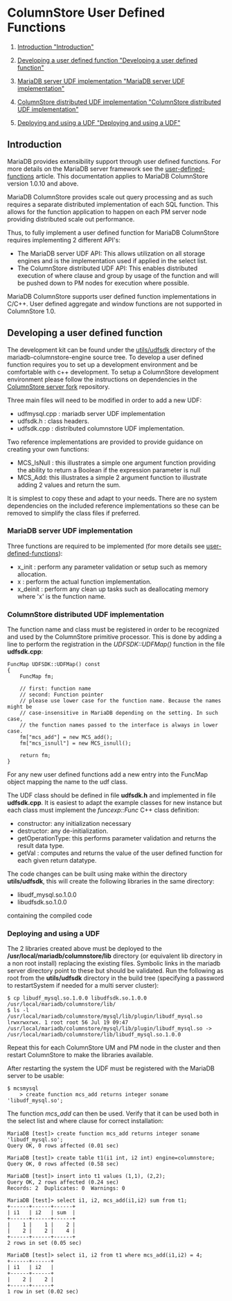 
# ColumnStore User Defined Functions

 
1. [Introduction "Introduction"](#introduction)
1. [Developing a user defined function "Developing a user defined function"](#developing-a-user-defined-function) 

  1. [MariaDB server UDF implementation "MariaDB server UDF implementation"](#mariadb-server-udf-implementation)
  1. [ColumnStore distributed UDF implementation "ColumnStore distributed UDF implementation"](#columnstore-distributed-udf-implementation)
  1. [Deploying and using a UDF "Deploying and using a UDF"](#deploying-and-using-a-udf)





## Introduction


MariaDB provides extensibility support through user defined functions. For more details on the MariaDB server framework see the [user-defined-functions](https://app.gitbook.com/s/SsmexDFPv2xG2OTyO5yV/server-usage/programming-customizing-mariadb/user-defined-functions/) article. This documentation applies to MariaDB ColumnStore version 1.0.10 and above.


MariaDB ColumnStore provides scale out query processing and as such requires a separate distributed implementation of each SQL function. This allows for the function application to happen on each PM server node providing distributed scale out performance.


Thus, to fully implement a user defined function for MariaDB ColumnStore requires implementing 2 different API's:


* The MariaDB server UDF API: This allows utilization on all storage engines and is the implementation used if applied in the select list.
* The ColumnStore distributed UDF API: This enables distributed execution of where clause and group by usage of the function and will be pushed down to PM nodes for execution where possible.


MariaDB ColumnStore supports user defined function implementations in C/C++. User defined aggregate and window functions are not supported in ColumnStore 1.0.


## Developing a user defined function


The development kit can be found under the [utils/udfsdk](https://github.com/mariadb-corporation/mariadb-columnstore-engine/tree/master/utils/udfsdk) directory of the mariadb-columnstore-engine source tree. To develop a user defined function requires you to set up a development environment and be comfortable with c++ development. To setup a ColumnStore development environment please follow the instructions on dependencies in the [ColumnStore server fork](https://github.com/mariadb-corporation/mariadb-columnstore-server) repository.


Three main files will need to be modified in order to add a new UDF:


* udfmysql.cpp : mariadb server UDF implementation
* udfsdk.h : class headers.
* udfsdk.cpp : distributed columnstore UDF implementation.


Two reference implementations are provided to provide guidance on creating your own functions:


* MCS_IsNull : this illustrates a simple one argument function providing the ability to return a Boolean if the expression parameter is null
* MCS_Add: this illustrates a simple 2 argument function to illustrate adding 2 values and return the sum.


It is simplest to copy these and adapt to your needs. There are no system dependencies on the included reference implementations so these can be removed to simplify the class files if preferred.


### MariaDB server UDF implementation


Three functions are required to be implemented (for more details see [user-defined-functions](https://app.gitbook.com/s/SsmexDFPv2xG2OTyO5yV/server-usage/programming-customizing-mariadb/user-defined-functions/)):


* x_init : perform any parameter validation or setup such as memory allocation.
* x : perform the actual function implementation.
* x_deinit : perform any clean up tasks such as deallocating memory
where 'x' is the function name.


### ColumnStore distributed UDF implementation


The function name and class must be registered in order to be recognized and used by the ColumnStore primitive processor. This is done by adding a line to perform the registration in the *UDFSDK::UDFMap()* function in the file **udfsdk.cpp**:


```
FuncMap UDFSDK::UDFMap() const
{
	FuncMap fm;
	
	// first: function name
	// second: Function pointer
	// please use lower case for the function name. Because the names might be 
	// case-insensitive in MariaDB depending on the setting. In such case,
	// the function names passed to the interface is always in lower case.
	fm["mcs_add"] = new MCS_add();
	fm["mcs_isnull"] = new MCS_isnull();

	return fm;
}
```


For any new user defined functions add a new entry into the FuncMap object mapping the name to the udf class.


The UDF class should be defined in file **udfsdk.h** and implemented in file **udfsdk.cpp**. It is easiest to adapt the example classes for new instance but each class must implement the *funcexp::Func* C++ class definition:


* constructor: any initialization necessary
* destructor: any de-initialization.
* getOperationType: this performs parameter validation and returns the result data type.
* get<DATATYPE>Val : computes and returns the value of the user defined function for each given return datatype.


The code changes can be built using make within the directory **utils/udfsdk**, this will create the following libraries in the same directory:


* libudf_mysql.so.1.0.0
* libudfsdk.so.1.0.0


containing the compiled code


### Deploying and using a UDF


The 2 libraries created above must be deployed to the **/usr/local/mariadb/columnstore/lib** directory (or equivalent lib directory in a non root install) replacing the existing files. Symbolic links in the mariadb server directory point to these but should be validated. Run the following as root from the **utils/udfsdk** directory in the build tree (specifying a password to restartSystem if needed for a multi server cluster):


```
$ cp libudf_mysql.so.1.0.0 libudfsdk.so.1.0.0 /usr/local/mariadb/columnstore/lib/
$ ls -l /usr/local/mariadb/columnstore/mysql/lib/plugin/libudf_mysql.so
lrwxrwxrwx. 1 root root 56 Jul 19 09:47 /usr/local/mariadb/columnstore/mysql/lib/plugin/libudf_mysql.so -> /usr/local/mariadb/columnstore/lib/libudf_mysql.so.1.0.0
```


Repeat this for each ColumnStore UM and PM node in the cluster and then restart ColumnStore to make the libraries available.


After restarting the system the UDF must be registered with the MariaDB server to be usable:


```
$ mcsmysql
    > create function mcs_add returns integer soname 'libudf_mysql.so';
```


The function *mcs_add* can then be used. Verify that it can be used both in the select list and where clause for correct installation:


```
MariaDB [test]> create function mcs_add returns integer soname 'libudf_mysql.so';
Query OK, 0 rows affected (0.01 sec)

MariaDB [test]> create table t1(i1 int, i2 int) engine=columnstore;
Query OK, 0 rows affected (0.58 sec)

MariaDB [test]> insert into t1 values (1,1), (2,2);
Query OK, 2 rows affected (0.24 sec)
Records: 2  Duplicates: 0  Warnings: 0

MariaDB [test]> select i1, i2, mcs_add(i1,i2) sum from t1;
+------+------+------+
| i1   | i2   | sum  |
+------+------+------+
|    1 |    1 |    2 |
|    2 |    2 |    4 |
+------+------+------+
2 rows in set (0.05 sec)

MariaDB [test]> select i1, i2 from t1 where mcs_add(i1,i2) = 4;
+------+------+
| i1   | i2   |
+------+------+
|    2 |    2 |
+------+------+
1 row in set (0.02 sec)
```


